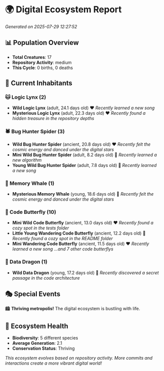 # 🌍 Digital Ecosystem Report
*Generated on 2025-07-29 12:27:52*

## 📊 Population Overview
- **Total Creatures**: 17
- **Repository Activity**: medium
- **This Cycle**: 0 births, 0 deaths

## 👥 Current Inhabitants

### 🐱 Logic Lynx (2)
- **Wild Logic Lynx** (adult, 24.1 days old) ❤️
  *Recently learned a new song*
- **Mysterious Logic Lynx** (adult, 22.3 days old) ❤️
  *Recently found a hidden treasure in the repository depths*

### 🕷️ Bug Hunter Spider (3)
- **Wild Bug Hunter Spider** (ancient, 20.8 days old) ❤️
  *Recently felt the cosmic energy and danced under the digital stars*
- **Mini Wild Bug Hunter Spider** (adult, 8.2 days old) 💚
  *Recently learned a new algorithm*
- **Young Wild Bug Hunter Spider** (adult, 7.8 days old) 💚
  *Recently learned a new song*

### 🐋 Memory Whale (1)
- **Mysterious Memory Whale** (young, 18.6 days old) 💛
  *Recently felt the cosmic energy and danced under the digital stars*

### 🦋 Code Butterfly (10)
- **Mini Wild Code Butterfly** (ancient, 13.0 days old) ❤️
  *Recently found a cozy spot in the tests folder*
- **Little Young Wandering Code Butterfly** (ancient, 12.2 days old) 💛
  *Recently found a cozy spot in the README folder*
- **Mini Wandering Code Butterfly** (ancient, 11.5 days old) ❤️
  *Recently learned a new song*
  *...and 7 other code butterflys*

### 🐉 Data Dragon (1)
- **Wild Data Dragon** (young, 17.2 days old) 💚
  *Recently discovered a secret passage in the code architecture*

## 🎭 Special Events

🏙️ **Thriving metropolis!** The digital ecosystem is bustling with life.

## 🔬 Ecosystem Health
- **Biodiversity**: 5 different species
- **Average Generation**: 2.1
- **Conservation Status**: Thriving

*This ecosystem evolves based on repository activity. More commits and interactions create a more vibrant digital world!*